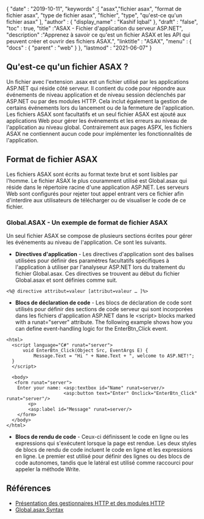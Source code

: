 {
  "date" : "2019-10-11",
  "keywords" :[ "asax","fichier asax", "format de fichier asax", "type de fichier asax", "fichier", "type", "qu'est-ce qu'un fichier asax" ],
  "author" : {
    "display_name" : "Kashif Iqbal"
},
  "draft" : "false",
  "toc" : true,
  "title" :"ASAX - Fichier d'application du serveur ASP.NET",
  "description" :"Apprenez à savoir ce qu'est un fichier ASAX et les API qui peuvent créer et ouvrir des fichiers ASAX.",
  "linktitle" : "ASAX",
  "menu" : {
    "docs" : {
      "parent" : "web"
}
},
  "lastmod" : "2021-06-07"
}

## Qu'est-ce qu'un fichier ASAX ?

Un fichier avec l'extension .asax est un fichier utilisé par les applications ASP.NET qui réside côté serveur. Il contient du code pour répondre aux événements de niveau application et de niveau session déclenchés par ASP.NET ou par des modules HTTP. Cela inclut également la gestion de certains événements lors du lancement ou de la fermeture de l'application. Les fichiers ASAX sont facultatifs et un seul fichier ASAX est ajouté aux applications Web pour gérer les événements et les erreurs au niveau de l'application au niveau global. Contrairement aux pages ASPX, les fichiers ASAX ne contiennent aucun code pour implémenter les fonctionnalités de l'application.

## Format de fichier ASAX

Les fichiers ASAX sont écrits au format texte brut et sont lisibles par l'homme. Le fichier ASAX le plus couramment utilisé est Global.asax qui réside dans le répertoire racine d'une application ASP.NET. Les serveurs Web sont configurés pour rejeter tout appel entrant vers ce fichier afin d'interdire aux utilisateurs de télécharger ou de visualiser le code de ce fichier.

### Global.ASAX - Un exemple de format de fichier ASAX

Un seul fichier ASAX se compose de plusieurs sections écrites pour gérer les événements au niveau de l'application. Ce sont les suivants.

* **Directives d'application** - Les directives d'application sont des balises utilisées pour définir des paramètres facultatifs spécifiques à l'application à utiliser par l'analyseur ASP.NET lors du traitement du fichier Global.asax. Ces directives se trouvent au début du fichier Global.asax et sont définies comme suit.

```
<%@ directive attribut=valeur [attribut=valeur … ]%>
```
* **Blocs de déclaration de code** - Les blocs de déclaration de code sont utilisés pour définir des sections de code serveur qui sont incorporées dans les fichiers d'application ASP.NET dans le \<script> blocks marked with a runat="server" attribute. The following example shows how you can define event-handling logic for the EnterBtn_Click event.

```
<html>
  <script language="C#" runat="server">
      void EnterBtn_Click(Object Src, EventArgs E) {
          Message.Text = "Hi " + Name.Text + ", welcome to ASP.NET!";
  }
  </script>

  <body>
   <form runat="server">
    Enter your name: <asp:textbox id="Name" runat=server/>
                     <asp:button text="Enter" Onclick="EnterBtn_Click" runat="server"/>
        <p>
        <asp:label id="Message" runat=server/>
    </form>
  </body>
</html>
```
* **Blocs de rendu de code** - Ceux-ci définissent le code en ligne ou les expressions qui s'exécutent lorsque la page est rendue. Les deux styles de blocs de rendu de code incluent le code en ligne et les expressions en ligne. Le premier est utilisé pour définir des lignes ou des blocs de code autonomes, tandis que le latéral est utilisé comme raccourci pour appeler la méthode Write.

## Références

* [Présentation des gestionnaires HTTP et des modules HTTP](https://msdn.microsoft.com/en-us/library/bb398986(v=vs.100))
* [Global.asax Syntax](https://learn.microsoft.com/en-us/previous-versions/dotnet/netframework-4.0/2027ewzw(v=vs.100))

